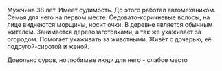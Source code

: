 Мужчина 38 лет. Имеет судимость. До этого работал автомехаником. Семья для него на первом месте.
Седовато-коричневые волосы, на лице виднеются морщины, носит очки. 
В деревне является обычным жителем. Занимается деревозаготовками, а так же ухаживает за огородом. Помогает ухаживать за животными.
Живёт с дочерью, её подругой-сиротой и женой.

Довольно суров, но любимые люди для него - слабое место